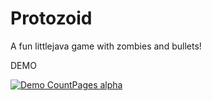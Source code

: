 # Protozoid

A fun littlejava game with zombies and bullets!

DEMO

[![Demo CountPages alpha](https://gifs.com/gif/kt360-GvPYm8)](https://www.youtube.com/watch?v=o-BHcZcs9kk&ab_channel=kamtoastrid)

